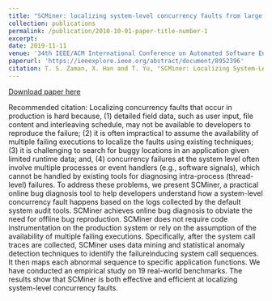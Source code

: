```yaml
---
title: "SCMiner: localizing system-level concurrency faults from large system call traces"
collection: publications
permalink: /publication/2010-10-01-paper-title-number-1
excerpt:
date: 2019-11-11
venue: '34th IEEE/ACM International Conference on Automated Software Engineering (ASE)'
paperurl: 'https://ieeexplore.ieee.org/abstract/document/8952396'
citation: T. S. Zaman, X. Han and T. Yu, "SCMiner: Localizing System-Level Concurrency Faults from Large System Call Traces," 2019 34th IEEE/ACM International Conference on Automated Software Engineering (ASE), 2019, pp. 515-526, doi: 10.1109/ASE.2019.00055.
---
```


[Download paper here](https://par.nsf.gov/servlets/purl/10166153)

Recommended citation: Localizing concurrency faults that occur in production
is hard because, (1) detailed field data, such as user input,
file content and interleaving schedule, may not be available to
developers to reproduce the failure; (2) it is often impractical to
assume the availability of multiple failing executions to localize
the faults using existing techniques; (3) it is challenging to search
for buggy locations in an application given limited runtime data;
and, (4) concurrency failures at the system level often involve
multiple processes or event handlers (e.g., software signals), which
cannot be handled by existing tools for diagnosing intra-process
(thread-level) failures. To address these problems, we present
SCMiner, a practical online bug diagnosis tool to help developers
understand how a system-level concurrency fault happens based
on the logs collected by the default system audit tools. SCMiner
achieves online bug diagnosis to obviate the need for offline bug
reproduction. SCMiner does not require code instrumentation
on the production system or rely on the assumption of the
availability of multiple failing executions. Specifically, after the
system call traces are collected, SCMiner uses data mining and
statistical anomaly detection techniques to identify the failureinducing
system call sequences. It then maps each abnormal
sequence to specific application functions. We have conducted
an empirical study on 19 real-world benchmarks. The results
show that SCMiner is both effective and efficient at localizing
system-level concurrency faults.
